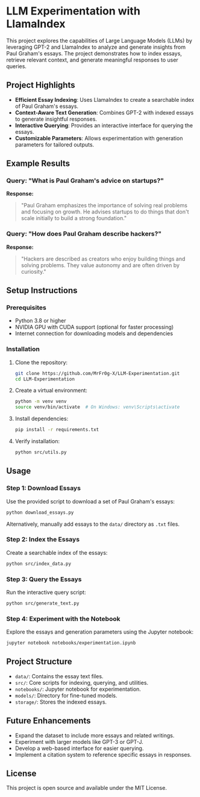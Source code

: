 # LLM Experimentation with LlamaIndex

This project explores the capabilities of Large Language Models (LLMs) by leveraging GPT-2 and LlamaIndex to analyze and generate insights from Paul Graham's essays. The project demonstrates how to index essays, retrieve relevant context, and generate meaningful responses to user queries.

## Project Highlights

- **Efficient Essay Indexing**: Uses LlamaIndex to create a searchable index of Paul Graham's essays.
- **Context-Aware Text Generation**: Combines GPT-2 with indexed essays to generate insightful responses.
- **Interactive Querying**: Provides an interactive interface for querying the essays.
- **Customizable Parameters**: Allows experimentation with generation parameters for tailored outputs.

## Example Results

### Query: "What is Paul Graham's advice on startups?"

**Response:**

> "Paul Graham emphasizes the importance of solving real problems and focusing on growth. He advises startups to do things that don't scale initially to build a strong foundation."

### Query: "How does Paul Graham describe hackers?"

**Response:**

> "Hackers are described as creators who enjoy building things and solving problems. They value autonomy and are often driven by curiosity."

## Setup Instructions

### Prerequisites

- Python 3.8 or higher
- NVIDIA GPU with CUDA support (optional for faster processing)
- Internet connection for downloading models and dependencies

### Installation

1. Clone the repository:

   ```bash
   git clone https://github.com/MrFr0g-X/LLM-Experimentation.git
   cd LLM-Experimentation
   ```
2. Create a virtual environment:

   ```bash
   python -m venv venv
   source venv/bin/activate  # On Windows: venv\Scripts\activate
   ```
3. Install dependencies:

   ```bash
   pip install -r requirements.txt
   ```
4. Verify installation:

   ```bash
   python src/utils.py
   ```

## Usage

### Step 1: Download Essays

Use the provided script to download a set of Paul Graham's essays:

```bash
python download_essays.py
```

Alternatively, manually add essays to the `data/` directory as `.txt` files.

### Step 2: Index the Essays

Create a searchable index of the essays:

```bash
python src/index_data.py
```

### Step 3: Query the Essays

Run the interactive query script:

```bash
python src/generate_text.py
```

### Step 4: Experiment with the Notebook

Explore the essays and generation parameters using the Jupyter notebook:

```bash
jupyter notebook notebooks/experimentation.ipynb
```

## Project Structure

- `data/`: Contains the essay text files.
- `src/`: Core scripts for indexing, querying, and utilities.
- `notebooks/`: Jupyter notebook for experimentation.
- `models/`: Directory for fine-tuned models.
- `storage/`: Stores the indexed essays.

## Future Enhancements

- Expand the dataset to include more essays and related writings.
- Experiment with larger models like GPT-3 or GPT-J.
- Develop a web-based interface for easier querying.
- Implement a citation system to reference specific essays in responses.

## License

This project is open source and available under the MIT License.
